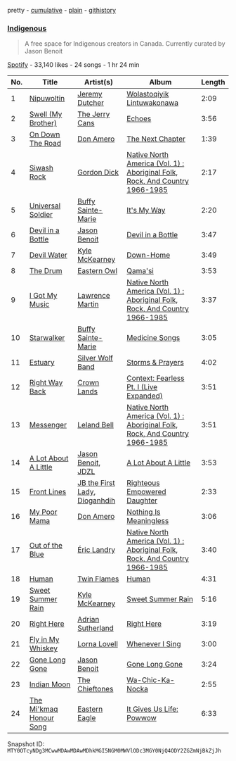 pretty - [cumulative](/playlists/cumulative/37i9dQZF1DWYrH4yMJbkL8.md) - [plain](/playlists/plain/37i9dQZF1DWYrH4yMJbkL8) - [githistory](https://github.githistory.xyz/mackorone/spotify-playlist-archive/blob/main/playlists/plain/37i9dQZF1DWYrH4yMJbkL8)

### [Indigenous](https://open.spotify.com/playlist/37i9dQZF1DWYrH4yMJbkL8)

> A free space for Indigenous creators in Canada\. Currently curated by Jason Benoit

[Spotify](https://open.spotify.com/user/spotify) - 33,140 likes - 24 songs - 1 hr 24 min

| No. | Title | Artist(s) | Album | Length |
|---|---|---|---|---|
| 1 | [Nipuwoltin](https://open.spotify.com/track/6A4Gcb1sc1r2FTgnOljhUF) | [Jeremy Dutcher](https://open.spotify.com/artist/0QisUuu0cbcoOod1lBVf0f) | [Wolastoqiyik Lintuwakonawa](https://open.spotify.com/album/568Hw1PX6K12BdqyFSBj1E) | 2:09 |
| 2 | [Swell \(My Brother\)](https://open.spotify.com/track/4Dht9fJEqWb4FTKcGxt8me) | [The Jerry Cans](https://open.spotify.com/artist/2KRbj0uDbY56wTORJiY229) | [Echoes](https://open.spotify.com/album/4PTQWYSq2Qu61CJr1LAUF2) | 3:56 |
| 3 | [On Down The Road](https://open.spotify.com/track/2QOcEOw3ZHirscb3Fc2AVv) | [Don Amero](https://open.spotify.com/artist/6vHn9yt7XU0dwlw0677xxs) | [The Next Chapter](https://open.spotify.com/album/5IKhrRE1vYLEMBaKzCKIxt) | 1:39 |
| 4 | [Siwash Rock](https://open.spotify.com/track/52ifCChX6KmZi6AvtjKK19) | [Gordon Dick](https://open.spotify.com/artist/5TgnDLzzryrV5D3xiXgEFH) | [Native North America \(Vol\. 1\) : Aboriginal Folk, Rock, And Country 1966\-1985](https://open.spotify.com/album/20uFRx6K8E7YtRsbiRJyen) | 2:17 |
| 5 | [Universal Soldier](https://open.spotify.com/track/4MCI71gpCGwHsK2rv7c8pv) | [Buffy Sainte\-Marie](https://open.spotify.com/artist/5exO2eW84QucBhrRhcK76x) | [It's My Way](https://open.spotify.com/album/3xqpKfDsGJYbCdMndvxZmd) | 2:20 |
| 6 | [Devil in a Bottle](https://open.spotify.com/track/0QpglYZa7QDKmEyDfbcVlY) | [Jason Benoit](https://open.spotify.com/artist/0Xi32ldFYxsc4g2vQ7b20w) | [Devil in a Bottle](https://open.spotify.com/album/0IqW21i1QETM8Sh6JJIxtc) | 3:47 |
| 7 | [Devil Water](https://open.spotify.com/track/6N7wYL0QnkF4LtWRJsdBeR) | [Kyle McKearney](https://open.spotify.com/artist/7sAGzb8R5byxD1U13npShz) | [Down\-Home](https://open.spotify.com/album/23oKMLD2iem0u13XqIIYQh) | 3:49 |
| 8 | [The Drum](https://open.spotify.com/track/5bD15PuYRfznglHHcxDJk3) | [Eastern Owl](https://open.spotify.com/artist/2wBTyXK47606CGh9Z4CAWK) | [Qama'si](https://open.spotify.com/album/79P3tJ2AyGqDQCnyIXyT7s) | 3:53 |
| 9 | [I Got My Music](https://open.spotify.com/track/0lkwSNhkQAOZo3uTFuxPJW) | [Lawrence Martin](https://open.spotify.com/artist/19USU50LosOeX1eEJrcyC5) | [Native North America \(Vol\. 1\) : Aboriginal Folk, Rock, And Country 1966\-1985](https://open.spotify.com/album/20uFRx6K8E7YtRsbiRJyen) | 3:37 |
| 10 | [Starwalker](https://open.spotify.com/track/2wd7cm8Xb2ll1uTQfTs6cU) | [Buffy Sainte\-Marie](https://open.spotify.com/artist/5exO2eW84QucBhrRhcK76x) | [Medicine Songs](https://open.spotify.com/album/5MtNWw5VzcKCnwjP0QeipE) | 3:05 |
| 11 | [Estuary](https://open.spotify.com/track/0mZSiluhn7DHxP1FijMUyQ) | [Silver Wolf Band](https://open.spotify.com/artist/4A8OuU3MiOK1mqQ2vEoM8N) | [Storms & Prayers](https://open.spotify.com/album/15VnjksOnWjQ2jOI8fBu67) | 4:02 |
| 12 | [Right Way Back](https://open.spotify.com/track/0GWtq4OpB8fylZWRnrYuwS) | [Crown Lands](https://open.spotify.com/artist/0MnazDWzh4tAnT5y4vWZFr) | [Context: Fearless Pt\. I \(Live Expanded\)](https://open.spotify.com/album/6m92p6SwyPE78eIw45rtpO) | 3:51 |
| 13 | [Messenger](https://open.spotify.com/track/6JOYyS95P8oVdN1ggQ9VRY) | [Leland Bell](https://open.spotify.com/artist/3BSX3zjlF5Ac0meaUO5Fvo) | [Native North America \(Vol\. 1\) : Aboriginal Folk, Rock, And Country 1966\-1985](https://open.spotify.com/album/20uFRx6K8E7YtRsbiRJyen) | 3:51 |
| 14 | [A Lot About A Little](https://open.spotify.com/track/2ZzSjyVPiCk7II9D37qnuW) | [Jason Benoit](https://open.spotify.com/artist/0Xi32ldFYxsc4g2vQ7b20w), [JDZL](https://open.spotify.com/artist/6fb7ZYidj3Ps1dEdN9g1YG) | [A Lot About A Little](https://open.spotify.com/album/3vki6Q7nFB6jldMTdGi5zg) | 3:53 |
| 15 | [Front Lines](https://open.spotify.com/track/3O0E9xto0BczECN85ha6AB) | [JB the First Lady](https://open.spotify.com/artist/52iYAFIyDuVyz9JGoeBOzf), [Dioganhdih](https://open.spotify.com/artist/6TP953nKCm9up5b1L44Cyf) | [Righteous Empowered Daughter](https://open.spotify.com/album/5a3MMPUeIzfRJSI4vTa5px) | 2:33 |
| 16 | [My Poor Mama](https://open.spotify.com/track/4Q3BRVk8Yn3iR3PI42siD2) | [Don Amero](https://open.spotify.com/artist/6vHn9yt7XU0dwlw0677xxs) | [Nothing Is Meaningless](https://open.spotify.com/album/6mbfe0uLpLTiqc8chVvqIW) | 3:06 |
| 17 | [Out of the Blue](https://open.spotify.com/track/7nIamiKMwjk1l7TI0Dknrz) | [Éric Landry](https://open.spotify.com/artist/5JcrDVlDFIcpmPsEkfeJba) | [Native North America \(Vol\. 1\) : Aboriginal Folk, Rock, And Country 1966\-1985](https://open.spotify.com/album/20uFRx6K8E7YtRsbiRJyen) | 3:40 |
| 18 | [Human](https://open.spotify.com/track/0DWT4gkxb4aJZ9ikOGevxg) | [Twin Flames](https://open.spotify.com/artist/5rd4DwuxvrxyZoG0rC9YHi) | [Human](https://open.spotify.com/album/3xHVMfJDW526MFVGWayJlz) | 4:31 |
| 19 | [Sweet Summer Rain](https://open.spotify.com/track/0exvlmgsMnI4MZZ0yI4fBH) | [Kyle McKearney](https://open.spotify.com/artist/7sAGzb8R5byxD1U13npShz) | [Sweet Summer Rain](https://open.spotify.com/album/11xUscBZsjBMFmqHHvxrFb) | 5:16 |
| 20 | [Right Here](https://open.spotify.com/track/1rClDAbfD9Cfiz1AkWwnNn) | [Adrian Sutherland](https://open.spotify.com/artist/6kLy0FIyVxqDVuvivOiuPZ) | [Right Here](https://open.spotify.com/album/753DV9snkzm0Qb08WJYJpT) | 3:19 |
| 21 | [Fly in My Whiskey](https://open.spotify.com/track/6hupIsruxJbRJWHQ7NbY26) | [Lorna Lovell](https://open.spotify.com/artist/7GOBaO9wC9pbn1uq3JKxLv) | [Whenever I Sing](https://open.spotify.com/album/5D1kMQxoUAYECHhQgQXTd5) | 3:00 |
| 22 | [Gone Long Gone](https://open.spotify.com/track/4GUajvtgltALao5ZxiX6fL) | [Jason Benoit](https://open.spotify.com/artist/0Xi32ldFYxsc4g2vQ7b20w) | [Gone Long Gone](https://open.spotify.com/album/3FWY5HnGBULy1gX7VWQikM) | 3:24 |
| 23 | [Indian Moon](https://open.spotify.com/track/3D70CWH5aMeIsfIazEif46) | [The Chieftones](https://open.spotify.com/artist/4GJgL0UJeen6mSkKIvxQzg) | [Wa\-Chic\-Ka\-Nocka](https://open.spotify.com/album/0AUzYEioXx2yoYpNy6iymj) | 2:55 |
| 24 | [The Mi'kmaq Honour Song](https://open.spotify.com/track/29fyAPnj38vR2BPwTdj2zg) | [Eastern Eagle](https://open.spotify.com/artist/2OU3WYEu1l3s9T5llBmC22) | [It Gives Us Life: Powwow](https://open.spotify.com/album/76iIF6hsQzgXDv1F3UqphZ) | 6:33 |

Snapshot ID: `MTY0OTcyNDg3MCwwMDAwMDAwMDhkMGI5NGM0MWVlODc3MGY0NjQ4ODY2ZGZmNjBkZjJh`